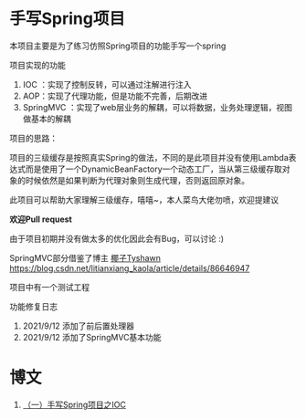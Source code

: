 # 手写Spring项目

本项目主要是为了练习仿照Spring项目的功能手写一个spring

项目实现的功能

1. IOC ：实现了控制反转，可以通过注解进行注入
2. AOP：实现了代理功能，但是功能不完善，后期改进
3. SpringMVC ：实现了web层业务的解耦，可以将数据，业务处理逻辑，视图做基本的解耦

项目的思路：

项目的三级缓存是按照真实Spring的做法，不同的是此项目并没有使用Lambda表达式而是使用了一个DynamicBeanFactory一个动态工厂，当从第三级缓存取对象的时候依然是如果判断为代理对象则生成代理，否则返回原对象。

此项目可以帮助大家理解三级缓存，嘻嘻~，本人菜鸟大佬勿喷，欢迎提建议

**欢迎Pull request**

由于项目初期并没有做太多的优化因此会有Bug，可以讨论 :)

SpringMVC部分借鉴了博主  [椰子Tyshawn](https://tyshawnlee.blog.csdn.net/)   https://blog.csdn.net/litianxiang_kaola/article/details/86646947

项目中有一个测试工程

功能修复日志

1. 2021/9/12 添加了前后置处理器
2. 2021/9/12 添加了SpringMVC基本功能

# 博文

1. [（一）手写Spring项目之IOC](https://www.cnblogs.com/AI-Creator/p/15260200.html)

